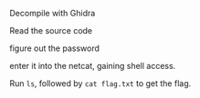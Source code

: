 Decompile with Ghidra

Read the source code

figure out the password

enter it into the netcat, gaining shell access. 

Run `ls`, followed by `cat flag.txt` to get the flag.